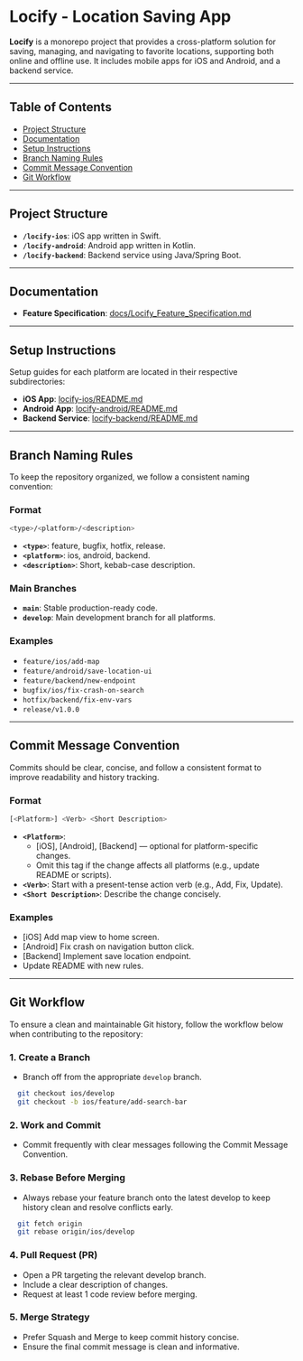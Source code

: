 # Locify - Location Saving App

**Locify** is a monorepo project that provides a cross-platform solution for saving, managing, and navigating to favorite locations, supporting both online and offline use. It includes mobile apps for iOS and Android, and a backend service.

---

## Table of Contents
- [Project Structure](#project-structure)
- [Documentation](#documentation)
- [Setup Instructions](#setup-instructions)
- [Branch Naming Rules](#branch-naming-rules)
- [Commit Message Convention](#commit-message-convention)
- [Git Workflow](#git-workflow)

---

## Project Structure
- **`/locify-ios`**: iOS app written in Swift.
- **`/locify-android`**: Android app written in Kotlin.
- **`/locify-backend`**: Backend service using Java/Spring Boot.

---

## Documentation

- **Feature Specification**: [docs/Locify_Feature_Specification.md](./docs/Locify_Feature_Specification.md)

---

## Setup Instructions
Setup guides for each platform are located in their respective subdirectories:

- **iOS App**: [locify-ios/README.md](./locify-ios/README.md)
- **Android App**: [locify-android/README.md](./locify-android/README.md)
- **Backend Service**: [locify-backend/README.md](./locify-backend/README.md)

---

## Branch Naming Rules
To keep the repository organized, we follow a consistent naming convention:

### Format
```bash
<type>/<platform>/<description>
```

- **`<type>`**: feature, bugfix, hotfix, release.
- **`<platform>`**: ios, android, backend.
- **`<description>`**: Short, kebab-case description.

### Main Branches
- **`main`**: Stable production-ready code.
- **`develop`**: Main development branch for all platforms.

### Examples
  - `feature/ios/add-map`
  - `feature/android/save-location-ui`
  - `feature/backend/new-endpoint`
  - `bugfix/ios/fix-crash-on-search`
  - `hotfix/backend/fix-env-vars`
  - `release/v1.0.0`

---

## Commit Message Convention
Commits should be clear, concise, and follow a consistent format to improve readability and history tracking.

### Format
```bash
[<Platform>] <Verb> <Short Description>
```

- **`<Platform>`**: 
    - [iOS], [Android], [Backend] — optional for platform-specific changes.
    - Omit this tag if the change affects all platforms (e.g., update README or scripts).
- **`<Verb>`**: Start with a present-tense action verb (e.g., Add, Fix, Update).
- **`<Short Description>`**: Describe the change concisely.

### Examples
- [iOS] Add map view to home screen.
- [Android] Fix crash on navigation button click.
- [Backend] Implement save location endpoint.
- Update README with new rules.

---

## Git Workflow
To ensure a clean and maintainable Git history, follow the workflow below when contributing to the repository:

### 1. Create a Branch
- Branch off from the appropriate `develop` branch.
```bash
  git checkout ios/develop
  git checkout -b ios/feature/add-search-bar
```

### 2. Work and Commit
- Commit frequently with clear messages following the Commit Message Convention.

### 3. Rebase Before Merging
- Always rebase your feature branch onto the latest develop to keep history clean and resolve conflicts early.
```bash
  git fetch origin
  git rebase origin/ios/develop
```

### 4. Pull Request (PR)
-	Open a PR targeting the relevant develop branch.
-	Include a clear description of changes.
-	Request at least 1 code review before merging.

### 5. Merge Strategy
-	Prefer Squash and Merge to keep commit history concise.
-	Ensure the final commit message is clean and informative.
